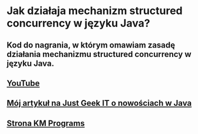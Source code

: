 # Jak działaja mechanizm structured concurrency w języku Java?
## Kod do nagrania, w którym omawiam zasadę działania mechanizmu structured concurrency w języku Java.
## [YouTube](https://youtu.be/JUpo7fqJZcs) 
## [Mój artykuł na Just Geek IT o nowościach w Java](https://geek.justjoin.it/co-nowego-w-javie-jdk-20/)
## [Strona KM Programs](https://km-programs.pl/)